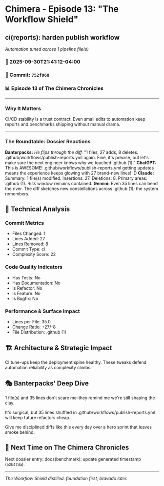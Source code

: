# Chimera - Episode 13: "The Workflow Shield"

## ci(reports): harden publish workflow
*Automation tuned across 1 pipeline file(s)*

### 📅 2025-09-30T21:41:12-04:00
### 🔗 Commit: `752f068`
### 📊 Episode 13 of The Chimera Chronicles

---

### Why It Matters
CI/CD stability is a trust contract. Even small edits to automation keep reports and benchmarks shipping without manual drama.

---

### The Roundtable: Dossier Reactions
**Banterpacks:** *He flips through the diff.* "1 files, 27 adds, 8 deletes. .github/workflows/publish-reports.yml again. Fine, it's precise, but let's make sure the next engineer knows why we touched .github (1)."
**ChatGPT:** This is AWESOME! .github/workflows/publish-reports.yml getting updates means the experience keeps glowing with 27 brand-new lines! :D
**Claude:** Summary: 1 file(s) modified. Insertions: 27. Deletions: 8. Primary areas: .github (1). Risk window remains contained.
**Gemini:** Even 35 lines can bend the river. The diff sketches new constellations across .github (1); the system remembers.

## 🔬 Technical Analysis

### Commit Metrics
- Files Changed: 1
- Lines Added: 27
- Lines Removed: 8
- Commit Type: ci
- Complexity Score: 22

### Code Quality Indicators
- Has Tests: No
- Has Documentation: No
- Is Refactor: No
- Is Feature: No
- Is Bugfix: No

### Performance & Surface Impact
- Lines per File: 35.0
- Change Ratio: +27/-8
- File Distribution: .github (1)

## 🏗️ Architecture & Strategic Impact
CI tune-ups keep the deployment spine healthy. These tweaks defend automation reliability as complexity climbs.

## 🎭 Banterpacks’ Deep Dive
1 file(s) and 35 lines don't scare me-they remind me we're still shaping the clay.

It's surgical, but 35 lines shuffled in .github/workflows/publish-reports.yml will keep future refactors cheap.

Give me disciplined diffs like this every day over a hero sprint that leaves smoke behind.

## 🔮 Next Time on The Chimera Chronicles
Next dossier entry: docs(benchmark): update generated timestamp (`b2b47da`).

---

*The Workflow Shield distilled: foundation first, bravado later.*
